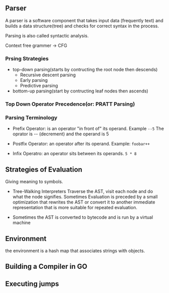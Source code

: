 ## Parser
A parser is a software component that takes input data (frequently text) and builds
a data structure(tree) and checks for correct syntax in the process.

Parsing is also called syntactic analysis.

Context free grammer -> CFG

### Prsing Strategies
- top-down parsing(starts by contructing the root node then descends)
    - Recursive descent parsing
    - Early parsing
    - Predictive parsing
- bottom-up parsing(start by contructing leaf nodes then ascends)

### Top Down Operator Precedence(or: PRATT Parsing)

### Parsing Terminology
- Prefix Operator: is an operator "in front of" its operand. Example `--5`
    The oprator is -- (decrement) and the operand is 5

- Postfix Operator: an operator after its operand. Example: `foobar++`
- Infix Operatro: an operator sits between its operands. `5 * 8`


## Strategies of Evaluation
Giving meaning to symbols.

- Tree-Walking Interpreters
  Traverse the AST, visit each node and do what the node signifies.
  Sometimes Evaluation is preceded by a small optimization that rewrites the AST or convert it to another immediate representation that is more suitable for repeated evaluation.

- Sometimes the AST is converted to bytecode and is run by a virtual machine

## Environment
 the environment is a hash map that associates strings with objects.


## Building a Compiler in GO

## Executing jumps
